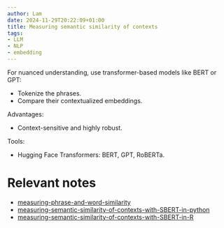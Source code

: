 ```yaml
---
author: Lam
date: 2024-11-29T20:22:09+01:00
title: Measuring semantic similarity of contexts
tags:
- LLM
- NLP
- embedding
---
```


For nuanced understanding, use transformer-based models like BERT or GPT:
- Tokenize the phrases.
- Compare their contextualized embeddings.

Advantages:
- Context-sensitive and highly robust.

Tools:
- Hugging Face Transformers: BERT, GPT, RoBERTa.

# Relevant notes

- [measuring-phrase-and-word-similarity](Resources/measuring-phrase-and-word-similarity.md) 
- [measuring-semantic-similarity-of-contexts-with-SBERT-in-python](Resources/measuring-semantic-similarity-of-contexts-with-SBERT-in-python.md) 
- [measuring-semantic-similarity-of-contexts-with-SBERT-in-R](Resources/measuring-semantic-similarity-of-contexts-with-SBERT-in-R.md) 
